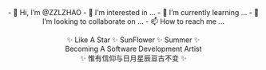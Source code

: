 <center>- 👋 Hi, I’m @ZZLZHAO
- 👀 I’m interested in ...
- 🌱 I’m currently learning ...
- 💞️ I’m looking to collaborate on ...
- 📫 How to reach me ...


✨ Like A Star ✨ SunFlower ✨ Summer ✨<br>
Becoming A Software Development Artist<br>
✨ 惟有信仰与日月星辰亘古不变 ✨<br></center>
<!---
ZZLZHAO/ZZLZHAO is a ✨ special ✨ repository because its `README.md` (this file) appears on your GitHub profile.
You can click the Preview link to take a look at your changes.
--->
